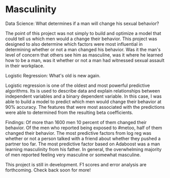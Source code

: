 # Masculinity

Data Science: What determines if a man will change his sexual behavior?
 
The point of this project was not simply to build and optimize a model that could tell us which men would a change their behavior.  This project was designed to also determine which factors were most influential in determining whether or not a man changed his behavior. Was it the man's level of concern that others see him as masculine, was it where he learned how to be a man, was it whether or not a man had witnessed sexual assault in their workplace. 
 
Logistic Regression: 
What's old is new again.

Logistic regression is one of the oldest and most powerful predictive algorithms. Its is used to describe data and explain relationships between independent variables and a binary dependent variable.  In this case, I was able to build a model to predict which men would change their behavior at 90% accuracy.  The features that were most associated with the predictions were able to determined from the resulting beta coefficients. 

Findings:
Of more than 1600 men 10 percent of them changed their behavior. Of the men who reported being exposed to #metoo, half of them changed their behavior. The most predictive factors from log reg was whether or not a person talked with a friend about whether they pushed a partner too far. The most predictive factor based on Adaboost was a man learning masculinity from his father.  In general, the overwhelming majority of men reported feeling very masculine or somewhat masculine. 

This project is still in development.  F1 scores and error analysis are forthcoming. Check back soon for more!
